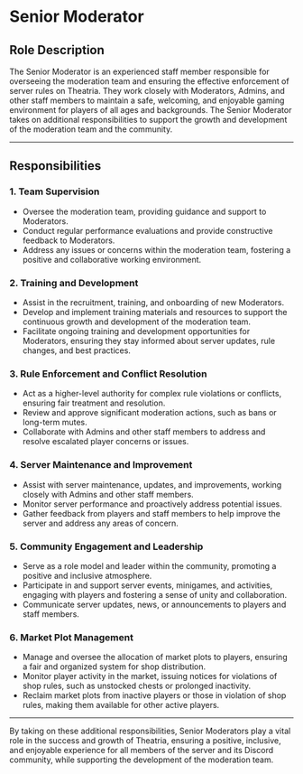 # Senior Moderator

## Role Description
The Senior Moderator is an experienced staff member responsible for overseeing the moderation team and ensuring the effective enforcement of server rules on Theatria. They work closely with Moderators, Admins, and other staff members to maintain a safe, welcoming, and enjoyable gaming environment for players of all ages and backgrounds. The Senior Moderator takes on additional responsibilities to support the growth and development of the moderation team and the community.

---

## Responsibilities

### 1. Team Supervision
- Oversee the moderation team, providing guidance and support to Moderators.
- Conduct regular performance evaluations and provide constructive feedback to Moderators.
- Address any issues or concerns within the moderation team, fostering a positive and collaborative working environment.

### 2. Training and Development
- Assist in the recruitment, training, and onboarding of new Moderators.
- Develop and implement training materials and resources to support the continuous growth and development of the moderation team.
- Facilitate ongoing training and development opportunities for Moderators, ensuring they stay informed about server updates, rule changes, and best practices.

### 3. Rule Enforcement and Conflict Resolution
- Act as a higher-level authority for complex rule violations or conflicts, ensuring fair treatment and resolution.
- Review and approve significant moderation actions, such as bans or long-term mutes.
- Collaborate with Admins and other staff members to address and resolve escalated player concerns or issues.

### 4. Server Maintenance and Improvement
- Assist with server maintenance, updates, and improvements, working closely with Admins and other staff members.
- Monitor server performance and proactively address potential issues.
- Gather feedback from players and staff members to help improve the server and address any areas of concern.

### 5. Community Engagement and Leadership
- Serve as a role model and leader within the community, promoting a positive and inclusive atmosphere.
- Participate in and support server events, minigames, and activities, engaging with players and fostering a sense of unity and collaboration.
- Communicate server updates, news, or announcements to players and staff members.

### 6. Market Plot Management
- Manage and oversee the allocation of market plots to players, ensuring a fair and organized system for shop distribution.
- Monitor player activity in the market, issuing notices for violations of shop rules, such as unstocked chests or prolonged inactivity.
- Reclaim market plots from inactive players or those in violation of shop rules, making them available for other active players.

---

By taking on these additional responsibilities, Senior Moderators play a vital role in the success and growth of Theatria, ensuring a positive, inclusive, and enjoyable experience for all members of the server and its Discord community, while supporting the development of the moderation team.

